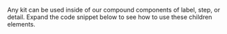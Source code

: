 Any kit can be used inside of our compound components of label, step, or detail. Expand the code snippet below to see how to use these children elements.

